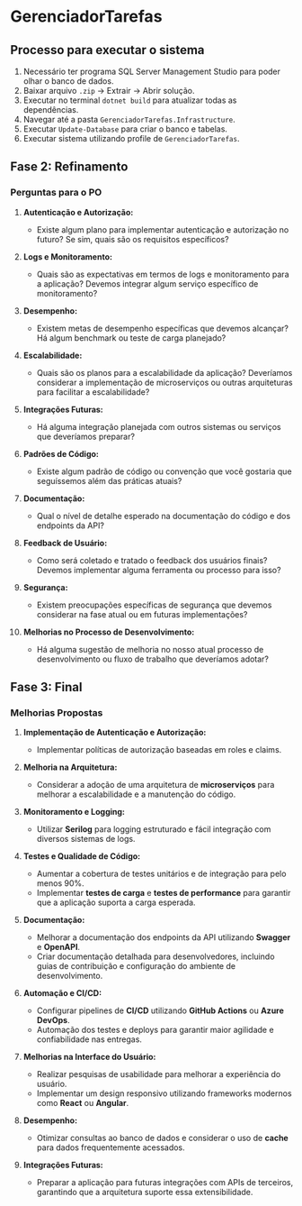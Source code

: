 # GerenciadorTarefas

## Processo para executar o sistema

1. Necessário ter programa SQL Server Management Studio para poder olhar o banco de dados.
2. Baixar arquivo `.zip` -> Extrair -> Abrir solução.
3. Executar no terminal `dotnet build` para atualizar todas as dependências.
4. Navegar até a pasta `GerenciadorTarefas.Infrastructure`.
5. Executar `Update-Database` para criar o banco e tabelas.
6. Executar sistema utilizando profile de `GerenciadorTarefas`.

## Fase 2: Refinamento

### Perguntas para o PO

1. **Autenticação e Autorização:**
   - Existe algum plano para implementar autenticação e autorização no futuro? Se sim, quais são os requisitos específicos?

2. **Logs e Monitoramento:**
   - Quais são as expectativas em termos de logs e monitoramento para a aplicação? Devemos integrar algum serviço específico de monitoramento?

3. **Desempenho:**
   - Existem metas de desempenho específicas que devemos alcançar? Há algum benchmark ou teste de carga planejado?

4. **Escalabilidade:**
   - Quais são os planos para a escalabilidade da aplicação? Deveríamos considerar a implementação de microserviços ou outras arquiteturas para facilitar a escalabilidade?

5. **Integrações Futuras:**
   - Há alguma integração planejada com outros sistemas ou serviços que deveríamos preparar?

6. **Padrões de Código:**
   - Existe algum padrão de código ou convenção que você gostaria que seguíssemos além das práticas atuais?

7. **Documentação:**
   - Qual o nível de detalhe esperado na documentação do código e dos endpoints da API?

8. **Feedback de Usuário:**
   - Como será coletado e tratado o feedback dos usuários finais? Devemos implementar alguma ferramenta ou processo para isso?

9. **Segurança:**
   - Existem preocupações específicas de segurança que devemos considerar na fase atual ou em futuras implementações?

10. **Melhorias no Processo de Desenvolvimento:**
    - Há alguma sugestão de melhoria no nosso atual processo de desenvolvimento ou fluxo de trabalho que deveríamos adotar?

## Fase 3: Final

### Melhorias Propostas

1. **Implementação de Autenticação e Autorização:**
   - Implementar políticas de autorização baseadas em roles e claims.

2. **Melhoria na Arquitetura:**
   - Considerar a adoção de uma arquitetura de **microserviços** para melhorar a escalabilidade e a manutenção do código.

3. **Monitoramento e Logging:**
   - Utilizar **Serilog** para logging estruturado e fácil integração com diversos sistemas de logs.

4. **Testes e Qualidade de Código:**
   - Aumentar a cobertura de testes unitários e de integração para pelo menos 90%.
   - Implementar **testes de carga** e **testes de performance** para garantir que a aplicação suporta a carga esperada.

5. **Documentação:**
   - Melhorar a documentação dos endpoints da API utilizando **Swagger** e **OpenAPI**.
   - Criar documentação detalhada para desenvolvedores, incluindo guias de contribuição e configuração do ambiente de desenvolvimento.

6. **Automação e CI/CD:**
   - Configurar pipelines de **CI/CD** utilizando **GitHub Actions** ou **Azure DevOps**.
   - Automação dos testes e deploys para garantir maior agilidade e confiabilidade nas entregas.

7. **Melhorias na Interface do Usuário:**
   - Realizar pesquisas de usabilidade para melhorar a experiência do usuário.
   - Implementar um design responsivo utilizando frameworks modernos como **React** ou **Angular**.

8. **Desempenho:**
   - Otimizar consultas ao banco de dados e considerar o uso de **cache** para dados frequentemente acessados.

9. **Integrações Futuras:**
    - Preparar a aplicação para futuras integrações com APIs de terceiros, garantindo que a arquitetura suporte essa extensibilidade.


